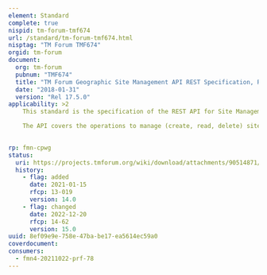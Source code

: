 ```yaml
---
element: Standard
complete: true
nispid: tm-forum-tmf674
url: /standard/tm-forum-tmf674.html
nisptag: "TM Forum TMF674"
orgid: tm-forum
document:
  org: tm-forum
  pubnum: "TMF674"
  title: "TM Forum Geographic Site Management API REST Specification, R17.5.0"
  date: "2018-01-31"
  version: "Rel 17.5.0"
applicability: >2
    This standard is the specification of the REST API for Site Management. It includes the model definition as well as all available operations for SID GeographicSite entity.

    The API covers the operations to manage (create, read, delete) sites that can be associated to a customer, an account, a service delivery or other entities. It defines a Site as a convenience class that allows to easily refer to places important to other entities, where a geographic place is the entity that can answer the question “where?”, allowing to determine where things are in relation to the earth's surface, and can be represented either in a textual structured way (geographic address) or as a geometry referred to a spatial reference system (geographic location)

  
rp: fmn-cpwg
status:
  uri: https://projects.tmforum.org/wiki/download/attachments/90514871/TMF674_Geographic_Site_Management_API_REST_Specification_R17.5.0.pdf?api=v2
  history: 
    - flag: added
      date: 2021-01-15
      rfcp: 13-019
      version: 14.0
    - flag: changed
      date: 2022-12-20
      rfcp: 14-62
      version: 15.0
uuid: 8ef09e9e-758e-47ba-be17-ea5614ec59a0
coverdocument:
consumers:
  - fmn4-20211022-prf-78
---
```

